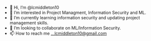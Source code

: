 - 👋 Hi, I’m @lcmiddleton10
- 👀 I’m interested in Project Managment, Information Security and ML.
- 🌱 I’m currently learning information security and updating project management skills.
- 💞️ I’m looking to collaborate on ML/Information Security.
- 📫 How to reach me ...lcmiddleton10@gmail.com

<!---
lcmiddleton10/lcmiddleton10 is a ✨ special ✨ repository because its `README.md` (this file) appears on your GitHub profile.
You can click the Preview link to take a look at your changes.
--->
